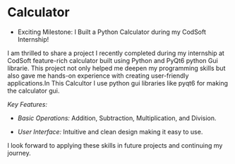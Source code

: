 # Calculator

* Exciting Milestone: I Built a Python Calculator during my CodSoft Internship!

I am thrilled to share a project I recently completed during my internship at CodSoft feature-rich calculator built using Python and PyQt6 python Gui librarie. This project not only helped me deepen my programming skills but also gave me hands-on experience with creating user-friendly applications.In This Calcultor I use python gui libraries like pyqt6 for making the calculator gui.

*Key Features:*

- *Basic Operations:* Addition, Subtraction, Multiplication, and Division.

- *User Interface:* Intuitive and clean design making it easy to use.

I look forward to applying these skills in future projects and continuing my journey.

